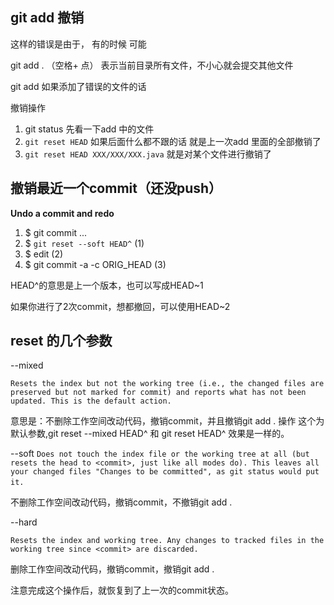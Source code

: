## git add 撤销
这样的错误是由于， 有的时候 可能

git add . （空格+ 点） 表示当前目录所有文件，不小心就会提交其他文件

git add 如果添加了错误的文件的话

撤销操作

1. git status 先看一下add 中的文件
2. `git reset HEAD` 如果后面什么都不跟的话 就是上一次add 里面的全部撤销了
3. `git reset HEAD XXX/XXX/XXX.java` 就是对某个文件进行撤销了


## 撤销最近一个commit（还没push）

**Undo a commit and redo**

1. $ git commit ...
2. $ `git reset --soft HEAD^`      (1)
3. $ edit                        (2)
4. $ git commit -a -c ORIG_HEAD  (3)

HEAD^的意思是上一个版本，也可以写成HEAD~1

如果你进行了2次commit，想都撤回，可以使用HEAD~2

## reset 的几个参数

--mixed 

`Resets the index but not the working tree (i.e., the changed files are preserved but not marked for commit) and reports what has not been updated. This is the default action.`

意思是：不删除工作空间改动代码，撤销commit，并且撤销git add . 操作
这个为默认参数,git reset --mixed HEAD^ 和 git reset HEAD^ 效果是一样的。


--soft
`Does not touch the index file or the working tree at all (but resets the head to <commit>, just like all modes do). This leaves all your changed files "Changes to be committed", as git status would put it.`  

不删除工作空间改动代码，撤销commit，不撤销git add . 

--hard

`Resets the index and working tree. Any changes to tracked files in the working tree since <commit> are discarded.`

删除工作空间改动代码，撤销commit，撤销git add . 

注意完成这个操作后，就恢复到了上一次的commit状态。
